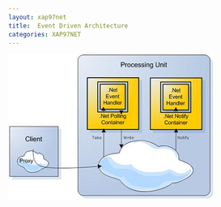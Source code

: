 ```yaml
---
layout: xap97net
title:  Event Driven Architecture
categories: XAP97NET
---
```


![Net_polling_notify_cont.jpg](/attachment_files/xap97net/Net_polling_notify_cont.jpg)
